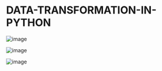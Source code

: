 # DATA-TRANSFORMATION-IN-PYTHON

![image](https://github.com/user-attachments/assets/7bd116a7-f835-495c-b929-6b6bded119fc)

![image](https://github.com/user-attachments/assets/7c101efb-c166-4848-9c59-3a387bd3ab6d)

![image](https://github.com/user-attachments/assets/34f00949-1921-40a7-bc64-b1e8bda97f7d)







